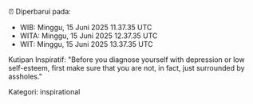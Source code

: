 ⏰ Diperbarui pada:
- WIB: Minggu, 15 Juni 2025 11.37.35 UTC
- WITA: Minggu, 15 Juni 2025 12.37.35 UTC
- WIT: Minggu, 15 Juni 2025 13.37.35 UTC

Kutipan Inspiratif:
"Before you diagnose yourself with depression or low self-esteem, first make sure that you are not, in fact, just surrounded by assholes."


Kategori: inspirational

